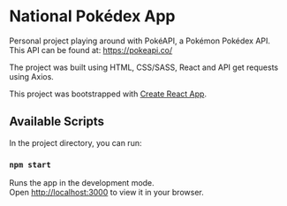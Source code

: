 # National Pokédex App

Personal project playing around with PokéAPI, a Pokémon Pokédex API.
This API can be found at: https://pokeapi.co/

The project was built using HTML, CSS/SASS, React and API get requests using Axios.

This project was bootstrapped with [Create React App](https://github.com/facebook/create-react-app).

## Available Scripts

In the project directory, you can run:

### `npm start`

Runs the app in the development mode.\
Open [http://localhost:3000](http://localhost:3000) to view it in your browser.
